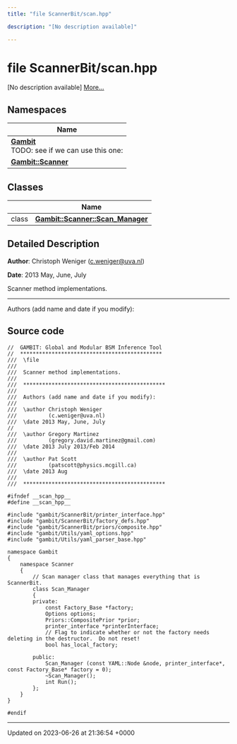 ```yaml
---
title: "file ScannerBit/scan.hpp"

description: "[No description available]"

---
```


# file ScannerBit/scan.hpp

[No description available] [More...](#detailed-description)

## Namespaces

| Name           |
| -------------- |
| **[Gambit](/documentation/code/namespaces/namespacegambit/)** <br>TODO: see if we can use this one:  |
| **[Gambit::Scanner](/documentation/code/namespaces/namespacegambit_1_1scanner/)**  |

## Classes

|                | Name           |
| -------------- | -------------- |
| class | **[Gambit::Scanner::Scan_Manager](/documentation/code/classes/classgambit_1_1scanner_1_1scan__manager/)**  |

## Detailed Description


**Author**: Christoph Weniger ([c.weniger@uva.nl](mailto:c.weniger@uva.nl)) 

**Date**: 2013 May, June, July 

Scanner method implementations.



------------------

Authors (add name and date if you modify):




## Source code

```
//  GAMBIT: Global and Modular BSM Inference Tool
//  *********************************************
///  \file
///
///  Scanner method implementations.
///
///  *********************************************
///
///  Authors (add name and date if you modify):
///   
///  \author Christoph Weniger
///          (c.weniger@uva.nl)
///  \date 2013 May, June, July
//
///  \author Gregory Martinez
///          (gregory.david.martinez@gmail.com)
///  \date 2013 July 2013/Feb 2014
///
///  \author Pat Scott
///          (patscott@physics.mcgill.ca)
///  \date 2013 Aug
///
///  *********************************************

#ifndef __scan_hpp__
#define __scan_hpp__

#include "gambit/ScannerBit/printer_interface.hpp"
#include "gambit/ScannerBit/factory_defs.hpp"
#include "gambit/ScannerBit/priors/composite.hpp"
#include "gambit/Utils/yaml_options.hpp"
#include "gambit/Utils/yaml_parser_base.hpp"

namespace Gambit
{
    namespace Scanner
    {       
        // Scan manager class that manages everything that is ScannerBit.
        class Scan_Manager
        {
        private:
            const Factory_Base *factory;
            Options options;
            Priors::CompositePrior *prior;
            printer_interface *printerInterface;
            // Flag to indicate whether or not the factory needs deleting in the destructor.  Do not reset!
            bool has_local_factory;

        public:
            Scan_Manager (const YAML::Node &node, printer_interface*, const Factory_Base* factory = 0);
            ~Scan_Manager();
            int Run();                       
        };             
    }
}

#endif
```


-------------------------------

Updated on 2023-06-26 at 21:36:54 +0000
